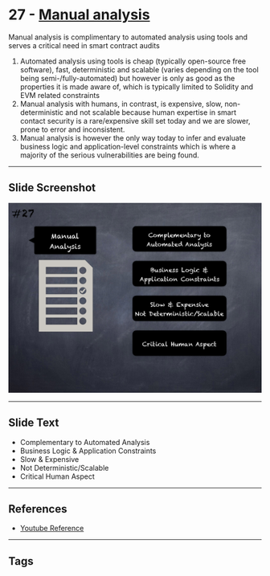 
# 27 - [Manual analysis](./Manual%20analysis.md)

Manual analysis is complimentary to automated analysis using tools and serves a critical need in smart contract audits

1. Automated analysis using tools is cheap (typically open-source free software), fast, deterministic and scalable (varies depending on the tool being semi-/fully-automated) but however is only as good as the properties it is made aware of, which is typically limited to Solidity and EVM related constraints
2. Manual analysis with humans, in contrast, is expensive, slow, non-deterministic and not scalable because human expertise in smart contact security is a rare/expensive skill set today and we are slower, prone to error and inconsistent.
3. Manual analysis is however the only way today to infer and evaluate business logic and application-level constraints which is where a majority of the serious vulnerabilities are being found.
___
## Slide Screenshot
![027.png](../../images/6.Audit%20Techniques%20and%20Tools%20101/027.png)
___
## Slide Text
- Complementary to Automated Analysis
- Business Logic & Application Constraints
- Slow & Expensive
- Not Deterministic/Scalable
- Critical Human Aspect
___
## References
- [Youtube Reference](https://youtu.be/QstpNY1IuqM?t=482)
___
## Tags
